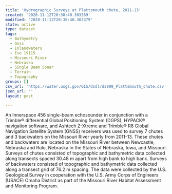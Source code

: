 ```yaml
---
title: 'Hydrographic Surveys at Plattsmouth chute, 2011-13'
created: '2020-11-12T20:38:40.303369'
modified: '2020-11-12T20:38:40.303379'
state: active
type: dataset
tags:
  - Bathymetry
  - Gnss
  - Inlandwaters
  - Iso 19115
  - Missouri River
  - Nebraska
  - Single Beam Sonar
  - Terrain
  - Topography
groups: []
csv_url: 'https://water.usgs.gov/GIS/dsdl/ds909_Plattsmouth_chute.csv'
json_url: ''
layout: post

---
```

An Innerspace 456 single-beam echosounder in conjunction with a Trimble® differential Global Positioning System (DGPS), HYPACK® navigation software, and Ashtech Z-Xtreme and Trimble® R8 Global Navigation Satellite System (GNSS) receivers was used to survey 7 chutes and 3 backwaters on the Missouri River yearly from 2011-13. These chutes and backwaters are located on the Missouri River between Newcastle, Nebraska and Rulo, Nebraska in the States of Nebraska, Iowa, and Missouri. Surveys of chutes consisted of topographic and bathymetric data collected along transects spaced 30.48 m apart from high bank to high bank. Surveys of backwaters consisted of topographic and bathymetric data collected along a transect grid of 76.2 m spacing. The data were collected by the U.S. Geological Survey in cooperation with the U.S. Army Corps of Engineers (USACE) Omaha District as part of the Missouri River Habitat Assessment and Monitoring Program.
